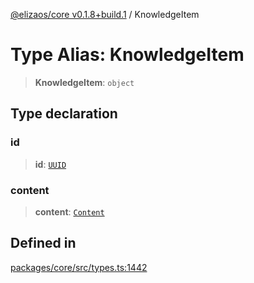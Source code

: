 [@elizaos/core v0.1.8+build.1](../index.md) / KnowledgeItem

# Type Alias: KnowledgeItem

> **KnowledgeItem**: `object`

## Type declaration

### id

> **id**: [`UUID`](UUID.md)

### content

> **content**: [`Content`](../interfaces/Content.md)

## Defined in

[packages/core/src/types.ts:1442](https://github.com/JoeyKhd/eliza/blob/main/packages/core/src/types.ts#L1442)
